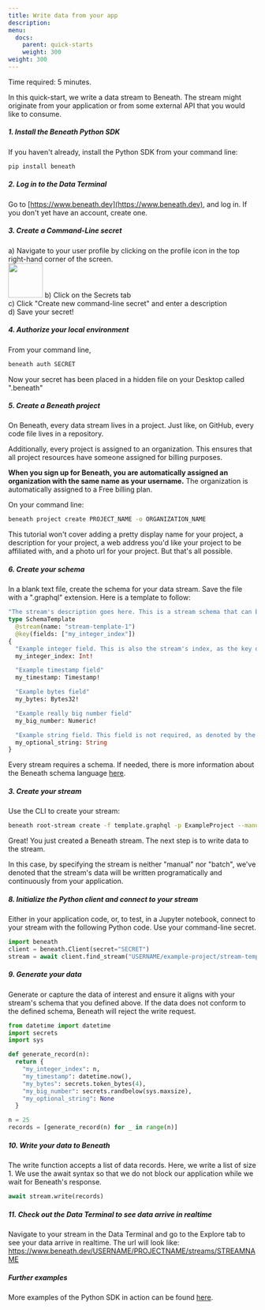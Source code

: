```yaml
---
title: Write data from your app
description:
menu:
  docs:
    parent: quick-starts
    weight: 300
weight: 300
---
```


Time required: 5 minutes.

In this quick-start, we write a data stream to Beneath. The stream might originate from your application or from some external API that you would like to consume.

##### 1. Install the Beneath Python SDK
If you haven't already, install the Python SDK from your command line:
```bash
pip install beneath
```

##### 2. Log in to the Data Terminal
Go to [https://www.beneath.dev](https://www.beneath.dev), and log in. If you don't yet have an account, create one.

##### 3. Create a Command-Line secret
a) Navigate to your user profile by clicking on the profile icon in the top right-hand corner of the screen. <br>
<img src="/img/profile-icon.png" width="70px"/>
b) Click on the Secrets tab <br>
c) Click "Create new command-line secret" and enter a description <br>
d) Save your secret!

##### 4. Authorize your local environment
From your command line,
```bash
beneath auth SECRET
``` 
Now your secret has been placed in a hidden file on your Desktop called ".beneath"

##### 5. Create a Beneath project
On Beneath, every data stream lives in a project. Just like, on GitHub, every code file lives in a repository.

Additionally, every project is assigned to an organization. This ensures that all project resources have someone assigned for billing purposes.

**When you sign up for Beneath, you are automatically assigned an organization with the same name as your username.** The organization is automatically assigned to a Free billing plan.

On your command line:
```bash
beneath project create PROJECT_NAME -o ORGANIZATION_NAME 
```

This tutorial won't cover adding a pretty display name for your project, a description for your project, a web address you'd like your project to be affiliated with, and a photo url for your project. But that's all possible.

##### 6. Create your schema

In a blank text file, create the schema for your data stream. Save the file with a ".graphql" extension. Here is a template to follow:

```graphql
"The stream's description goes here. This is a stream schema that can be used as a template."
type SchemaTemplate
  @stream(name: "stream-template-1")
  @key(fields: ["my_integer_index"])
{
  "Example integer field. This is also the stream's index, as the key defines above."
  my_integer_index: Int!

  "Example timestamp field"
  my_timestamp: Timestamp!

  "Example bytes field"
  my_bytes: Bytes32!

  "Example really big number field"
  my_big_number: Numeric!

  "Example string field. This field is not required, as denoted by the lack of exclamation point."
  my_optional_string: String
}
```
Every stream requires a schema. If needed, there is more information about the Beneath schema language [here](/docs/schema-language).

##### 3. Create your stream
Use the CLI to create your stream:

```bash
beneath root-stream create -f template.graphql -p ExampleProject --manual false --batch false 
```
Great! You just created a Beneath stream. The next step is to write data to the stream.

In this case, by specifying the stream is neither "manual" nor "batch", we've denoted that the stream's data will be written programatically and continuously from your application.

##### 8. Initialize the Python client and connect to your stream
Either in your application code, or, to test, in a Jupyter notebook, connect to your stream with the following Python code. Use your command-line secret.

```python
import beneath
client = beneath.Client(secret="SECRET")
stream = await client.find_stream("USERNAME/example-project/stream-template-1")
```

##### 9. Generate your data
Generate or capture the data of interest and ensure it aligns with your stream's schema that you defined above. If the data does not conform to the defined schema, Beneath will reject the write request.

```python
from datetime import datetime
import secrets
import sys

def generate_record(n):
  return {
    "my_integer_index": n,
    "my_timestamp": datetime.now(),
    "my_bytes": secrets.token_bytes(4),
    "my_big_number": secrets.randbelow(sys.maxsize),
    "my_optional_string": None
  }

n = 25
records = [generate_record(n) for _ in range(n)]
```

##### 10. Write your data to Beneath
The write function accepts a list of data records. Here, we write a list of size 1. We use the await syntax so that we do not block our application while we wait for Beneath's response.

```python
await stream.write(records)
```

##### 11. Check out the Data Terminal to see data arrive in realtime 
Navigate to your stream in the Data Terminal and go to the Explore tab to see your data arrive in realtime. The url will look like: https://www.beneath.dev/USERNAME/PROJECTNAME/streams/STREAMNAME

##### Further examples
More examples of the Python SDK in action can be found <a href="https://gitlab.com/_beneath/beneath-core/-/tree/master/clients%2Fpython%2Fexamples" class="link">here</a>.
